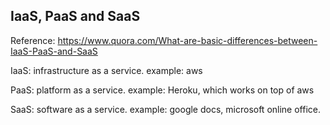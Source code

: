 IaaS, PaaS and SaaS
---------------------------

Reference: https://www.quora.com/What-are-basic-differences-between-IaaS-PaaS-and-SaaS

IaaS: infrastructure as a service. example: aws

PaaS: platform as a service. example: Heroku, which works on top of aws

SaaS: software as a service. example: google docs, microsoft online office.

